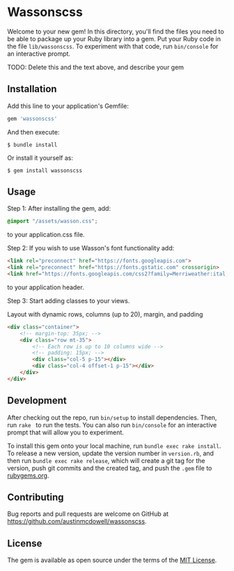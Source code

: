# Wassonscss

Welcome to your new gem! In this directory, you'll find the files you need to be able to package up your Ruby library into a gem. Put your Ruby code in the file `lib/wassonscss`. To experiment with that code, run `bin/console` for an interactive prompt.

TODO: Delete this and the text above, and describe your gem

## Installation

Add this line to your application's Gemfile:

```ruby
gem 'wassonscss'
```

And then execute:

    $ bundle install

Or install it yourself as:

    $ gem install wassonscss

## Usage

Step 1: 
After installing the gem, add:

```css
@import "/assets/wasson.css";
```

to your application.css file.

Step 2:
If you wish to use Wasson's font functionality add:

```html
<link rel="preconnect" href="https://fonts.googleapis.com">
<link rel="preconnect" href="https://fonts.gstatic.com" crossorigin>
<link href="https://fonts.googleapis.com/css2?family=Merriweather:ital,wght@0,300;0,400;0,700;0,900;1,300;1,400;1,700;1,900&family=Noto+Sans+JP:wght@100;300;400;500;700;900&family=Open+Sans:ital,wght@0,300;0,400;0,600;0,700;0,800;1,300;1,400;1,600;1,700;1,800&family=Roboto+Mono:ital,wght@0,100;0,200;0,300;0,400;0,500;0,600;0,700;1,100;1,200;1,300;1,400;1,500;1,600;1,700&family=Roboto:ital,wght@0,100;0,300;0,400;0,500;0,700;0,900;1,100;1,300;1,400;1,500;1,700;1,900&display=swap" rel="stylesheet">
```

to your application header.

Step 3:
Start adding classes to your views.

Layout with dynamic rows, columns (up to 20), margin, and padding
```html
<div class="container">
    <!-- margin-top: 35px; -->
    <div class="row mt-35">
        <!-- Each row is up to 10 columns wide -->
        <!-- padding: 15px; -->
        <div class="col-5 p-15"></div>
        <div class="col-4 offset-1 p-15"></div>
    </div>
</div>
```

## Development

After checking out the repo, run `bin/setup` to install dependencies. Then, run `rake ` to run the tests. You can also run `bin/console` for an interactive prompt that will allow you to experiment.

To install this gem onto your local machine, run `bundle exec rake install`. To release a new version, update the version number in `version.rb`, and then run `bundle exec rake release`, which will create a git tag for the version, push git commits and the created tag, and push the `.gem` file to [rubygems.org](https://rubygems.org).

## Contributing

Bug reports and pull requests are welcome on GitHub at https://github.com/austinmcdowell/wassonscss.

## License

The gem is available as open source under the terms of the [MIT License](https://opensource.org/licenses/MIT).
